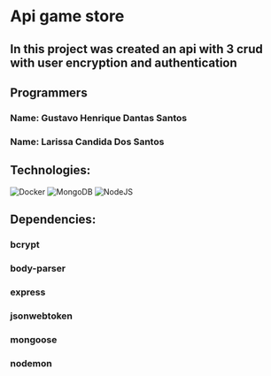 # Api game store
## In this project was created an api with 3 crud with user encryption and authentication
## Programmers
### Name: Gustavo Henrique Dantas Santos
### Name: Larissa Candida Dos Santos
## Technologies:
![Docker](/images/docker)
![MongoDB](/images/mongodb)
![NodeJS](/images/nodejs)
## Dependencies:
### bcrypt
### body-parser
### express
### jsonwebtoken
### mongoose
### nodemon
